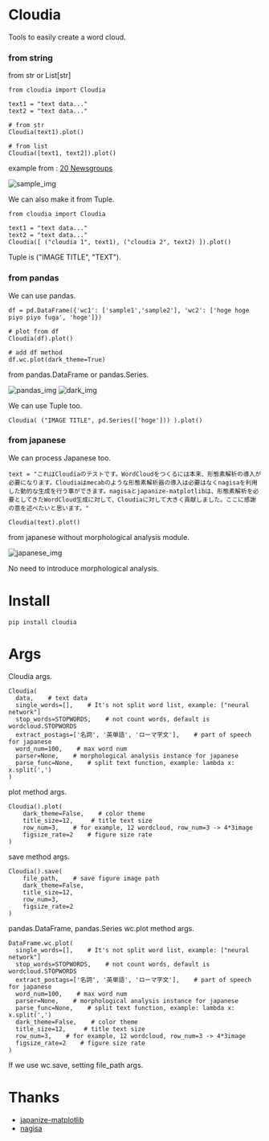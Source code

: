 # Cloudia
Tools to easily create a word cloud.

  
### from string

from str or List[str]
```
from cloudia import Cloudia

text1 = "text data..."
text2 = "text data..."

# from str
Cloudia(text1).plot()

# from list
Cloudia([text1, text2]).plot()
```
 
example from : [20 Newsgroups](http://qwone.com/~jason/20Newsgroups/)

![sample_img](https://github.com/vaaaaanquish/cloudia/blob/021a6d151fb6a3b579dc96b7086356fc0c225852/examples/img/sample_img.png?raw=true, "sample_img")
  

We can also make it from Tuple.
```
from cloudia import Cloudia

text1 = "text data..."
text2 = "text data..."
Cloudia([ ("cloudia 1", text1), ("cloudia 2", text2) ]).plot()
```
Tuple is ("IMAGE TITLE", "TEXT").  
  
  
### from pandas

We can use pandas.

```
df = pd.DataFrame({'wc1': ['sample1','sample2'], 'wc2': ['hoge hoge piyo piyo fuga', 'hoge']})

# plot from df
Cloudia(df).plot()

# add df method
df.wc.plot(dark_theme=True)
```

from pandas.DataFrame or pandas.Series.

![pandas_img](https://github.com/vaaaaanquish/cloudia/blob/021a6d151fb6a3b579dc96b7086356fc0c225852/examples/img/pandas_img.png?raw=true, "pandas_img")
![dark_img](https://github.com/vaaaaanquish/cloudia/blob/021a6d151fb6a3b579dc96b7086356fc0c225852/examples/img/dark_img.png?raw=true, "dark_img")
  
We can use Tuple too.
```
Cloudia( ("IMAGE TITLE", pd.Series(['hoge'])) ).plot()
```
  
  
### from japanese

We can process Japanese too.
```
text = "これはCloudiaのテストです。WordCloudをつくるには本来、形態素解析の導入が必要になります。Cloudiaはmecabのような形態素解析器の導入は必要はなくnagisaを利用した動的な生成を行う事ができます。nagisaとjapanize-matplotlibは、形態素解析を必要としてきたWordCloud生成に対して、Cloudiaに対して大きく貢献しました。ここに感謝の意を述べたいと思います。"

Cloudia(text).plot()
```

from japanese without morphological analysis module.  
  
![japanese_img](https://github.com/vaaaaanquish/cloudia/blob/021a6d151fb6a3b579dc96b7086356fc0c225852/examples/img/japanese_img.png?raw=true, "jap_img")  
  
No need to introduce morphological analysis.
  
  
# Install

```
pip install cloudia
```
  
  
# Args

Cloudia args.
```
Cloudia(
  data,    # text data
  single_words=[],    # It's not split word list, example: ["neural network"]
  stop_words=STOPWORDS,    # not count words, default is wordcloud.STOPWORDS
  extract_postags=['名詞', '英単語', 'ローマ字文'],    # part of speech for japanese
  word_num=100,    # max word num
  parser=None,    # morphological analysis instance for japanese
  parse_func=None,    # split text function, example: lambda x: x.split(',')
)
```
  
  
plot method args.
```
Cloudia().plot(
    dark_theme=False,    # color theme
    title_size=12,     # title text size
    row_num=3,    # for example, 12 wordcloud, row_num=3 -> 4*3image
    figsize_rate=2    # figure size rate
)
```

save method args.
```
Cloudia().save(
    file_path,    # save figure image path
    dark_theme=False,
    title_size=12, 
    row_num=3,
    figsize_rate=2
)
```

pandas.DataFrame, pandas.Series wc.plot method args.
```
DataFrame.wc.plot(
  single_words=[],    # It's not split word list, example: ["neural network"]
  stop_words=STOPWORDS,    # not count words, default is wordcloud.STOPWORDS
  extract_postags=['名詞', '英単語', 'ローマ字文'],    # part of speech for japanese
  word_num=100,    # max word num
  parser=None,    # morphological analysis instance for japanese
  parse_func=None,    # split text function, example: lambda x: x.split(',')
  dark_theme=False,    # color theme
  title_size=12,     # title text size
  row_num=3,    # for example, 12 wordcloud, row_num=3 -> 4*3image
  figsize_rate=2    # figure size rate
)
```
If we use wc.save, setting file_path args.
  
  
# Thanks

- [japanize-matplotlib](https://github.com/uehara1414/japanize-matplotlib)
- [nagisa](https://github.com/taishi-i/nagisa)
